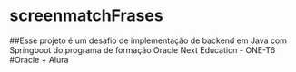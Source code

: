 ﻿# screenmatchFrases
##Esse projeto é um desafio de implementação de backend em Java com Springboot do programa de formação Oracle Next Education - ONE-T6
#Oracle + Alura
